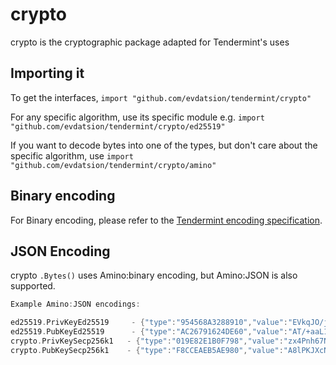 # crypto

crypto is the cryptographic package adapted for Tendermint's uses

## Importing it
To get the interfaces,
`import "github.com/evdatsion/tendermint/crypto"`

For any specific algorithm, use its specific module e.g.
`import "github.com/evdatsion/tendermint/crypto/ed25519"`

If you want to decode bytes into one of the types, but don't care about the specific algorithm, use
`import "github.com/evdatsion/tendermint/crypto/amino"`

## Binary encoding

For Binary encoding, please refer to the [Tendermint encoding specification](https://github.com/evdatsion/tendermint/blob/master/docs/spec/blockchain/encoding.md).

## JSON Encoding

crypto `.Bytes()` uses Amino:binary encoding, but Amino:JSON is also supported.

```go
Example Amino:JSON encodings:

ed25519.PrivKeyEd25519     - {"type":"954568A3288910","value":"EVkqJO/jIXp3rkASXfh9YnyToYXRXhBr6g9cQVxPFnQBP/5povV4HTjvsy530kybxKHwEi85iU8YL0qQhSYVoQ=="}
ed25519.PubKeyEd25519      - {"type":"AC26791624DE60","value":"AT/+aaL1eB0477Mud9JMm8Sh8BIvOYlPGC9KkIUmFaE="}
crypto.PrivKeySecp256k1   - {"type":"019E82E1B0F798","value":"zx4Pnh67N+g2V+5vZbQzEyRerX9c4ccNZOVzM9RvJ0Y="}
crypto.PubKeySecp256k1    - {"type":"F8CCEAEB5AE980","value":"A8lPKJXcNl5VHt1FK8a244K9EJuS4WX1hFBnwisi0IJx"}
```
